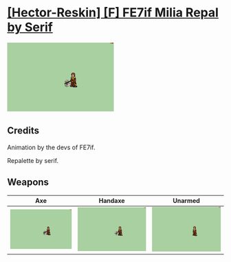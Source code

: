 # [\[Hector-Reskin\] \[F\] FE7if Milia Repal by Serif](./)

<img src="./3.%20Axe/Axe_000.png" alt="[Hector-Reskin] [F] FE7if Milia Repal by Serif standing" />

## Credits

Animation by the devs of FE7if.

Repalette by serif.

## Weapons


|Axe |Handaxe |Unarmed |
|  :---: | :---: | :---: |
| <img alt="Axe animation" src="./3.%20Axe/Axe.gif" /> | <img alt="Handaxe animation" src="./4.%20Handaxe/Handaxe.gif" /> | <img alt="Unarmed animation" src="./8.%20Unarmed/Unarmed.gif" /> |
